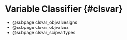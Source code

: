 # Variable Classifier {#clsvar}
- @subpage clsvar_objvaluesigns
- @subpage clsvar_objvalues
- @subpage clsvar_scipvartypes
